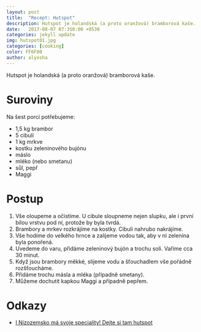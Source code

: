 ```yaml
---
layout: post
title:  "Recept: Hutspot"
description: Hutspot je holandská (a proto oranžová) bramborová kaše.
date:   2017-08-07 07:3S0:00 +0530
categories: jekyll update
img: hutspot01.jpg
categories: [cooking]
color: FF6F00
author: alyosha
---
```


Hutspot je holandská (a proto oranžová) bramborová kaše.

# Suroviny

Na šest porcí potřebujeme:

* 1,5 kg brambor
* 5 cibulí
* 1 kg mrkve
* kostku zeleninového bujónu
*  máslo
* mléko (nebo smetanu)
* sůl, pepř
* Maggi

# Postup

1. Vše oloupeme a očistíme. U cibule sloupneme nejen slupku, ale i první bílou vrstvu pod ní, protože by byla tvrdá.
2. Brambory a mrkev rozkrájíme na kostky. Cibuli nahrubo nakrájíme. 
3. Vše hodíme do velkého hrnce a zalijeme vodou tak, aby v ní zelenina byla ponořená. 
4. Uvedeme do varu, přidáme zeleninový bujón a trochu soli. Vaříme cca 30 minut. 
5. Když jsou brambory měkké, slijeme vodu a šťouchadlem vše pořádně rozšťoucháme. 
6. Přidáme trochu másla a mléka (případně smetany). 
7. Můžeme dochutit kapkou Maggi a případně pepřem.

# Odkazy

* [I Nizozemsko má svoje speciality! Dejte si tam hutspot](http://magazin.travelportal.cz/nizozemsko-specialita-hutspot/)

